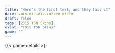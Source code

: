 ```yaml
---
title: "Here’s the first test, and they fail it"
date: 2015-01-18T21:07:00-05:00
draft: false
tags: [2015 TSN Skins]
event: "2015 TSN Skins"
game: ""
---
```

{{< game-details >}}
<!--more--> 
